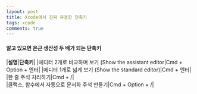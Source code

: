 ```yaml
---
layout: post
title: Xcode에서 진짜 유용한 단축키
tags: xcode
comments: true
---
```


#### 알고 있으면 은근 생산성 두 배가 되는 단축키
    
|**설명**|**단축키**|
|에디터 2개로 비교하며 보기 (Show the assistant editor|Cmd + Option + 엔터|
|에디터 1개로 넓게 보기 (Show the standard editor)|Cmd + 엔터|
|한 줄 주석 처리하기|Cmd + /|  
|클랙스, 함수에서 자동으로 문서화 주석 만들기|Cmd + Option + /|
